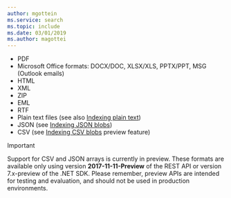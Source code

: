 ```yaml
---
author: mgottein
ms.service: search
ms.topic: include
ms.date: 03/01/2019
ms.author: magottei
---
```

* PDF
* Microsoft Office formats: DOCX/DOC, XLSX/XLS, PPTX/PPT, MSG (Outlook emails)  
* HTML
* XML
* ZIP
* EML
* RTF
* Plain text files (see also [Indexing plain text](../articles/search/search-howto-indexing-azure-blob-storage.md#IndexingPlainText))
* JSON (see [Indexing JSON blobs](../articles/search/search-howto-index-json-blobs.md))
* CSV (see [Indexing CSV blobs](../articles/search/search-howto-index-csv-blobs.md) preview feature)

> [!IMPORTANT]
> Support for CSV and JSON arrays is currently in preview. These formats are available only using version **2017-11-11-Preview** of the REST API or version 7.x-preview of the .NET SDK. Please remember, preview APIs are intended for testing and evaluation, and should not be used in production environments.
>